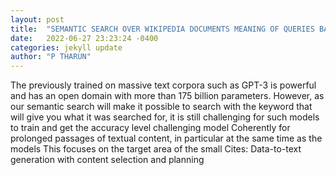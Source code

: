 ```yaml
---
layout: post
title:  "SEMANTIC SEARCH OVER WIKIPEDIA DOCUMENTS MEANING OF QUERIES BASED PRE-TRAINED LANGUAGE MODEL"
date:   2022-06-27 23:23:24 -0400
categories: jekyll update
author: "P THARUN"
---
```

The previously trained on massive text corpora such as GPT-3 is powerful and has an open domain with more than 175 billion parameters. However, as our semantic search will make it possible to search with the keyword that will give you what it was searched for, it is still challenging for such models to train and get the accuracy level challenging model Coherently for prolonged passages of textual content, in particular at the same time as the models This focuses on the target area of the small  Cites: Data-to-text generation with content selection and planning